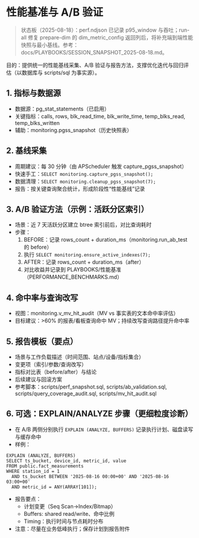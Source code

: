 # 性能基准与 A/B 验证

> 状态板（2025-08-18）：perf.ndjson 已记录 p95_window 与吞吐；run-all 修复 prepare-dim 的 dim_metric_config 返回列后，将补充端到端性能快照与最小基线。参考：docs/PLAYBOOKS/SESSION_SNAPSHOT_2025-08-18.md。

目的：提供统一的性能基线采集、A/B 验证与报告方法，支撑优化迭代与回归评估（以数据库与 scripts/sql 为事实源）。

## 1. 指标与数据源

- 数据源：pg_stat_statements（已启用）
- 关键指标：calls, rows, blk_read_time, blk_write_time, temp_blks_read, temp_blks_written
- 辅助：monitoring.pgss_snapshot（历史快照表）

## 2. 基线采集

- 周期建议：每 30 分钟（由 APScheduler 触发 capture_pgss_snapshot）
- 快速手工：`SELECT monitoring.capture_pgss_snapshot();`
- 数据清理：`SELECT monitoring.cleanup_pgss_snapshot(7);`
- 报告：按关键查询聚合统计，形成阶段性“性能基线”记录

## 3. A/B 验证方法（示例：活跃分区索引）

- 场景：近 7 天活跃分区建立 btree 索引前后，对比查询耗时
- 步骤：
  1. BEFORE：记录 rows_count + duration_ms（monitoring.run_ab_test 的 before）
  1. 执行 `SELECT monitoring.ensure_active_indexes(7);`
  1. AFTER：记录 rows_count + duration_ms（after）
  1. 对比收益并记录到 PLAYBOOKS/性能基准（PERFORMANCE_BENCHMARKS.md）

## 4. 命中率与查询改写

- 视图：monitoring.v_mv_hit_audit（MV vs 事实表的文本命中率评估）
- 目标建议：>60% 的报表/看板查询命中 MV；持续改写查询路径提升命中率

## 5. 报告模板（要点）

- 场景与工作负载描述（时间范围、站点/设备/指标集合）
- 变更项（索引/参数/查询改写）
- 指标对比表（before/after）与结论
- 后续建议与回滚方案
- 参考脚本：scripts/perf_snapshot.sql, scripts/ab_validation.sql, scripts/query_coverage_audit.sql, scripts/mv_hit_audit.sql

## 6. 可选：EXPLAIN/ANALYZE 步骤（更细粒度诊断）

- 在 A/B 两侧分别执行 `EXPLAIN (ANALYZE, BUFFERS)` 记录执行计划、磁盘读写与缓存命中
- 样例：

```
EXPLAIN (ANALYZE, BUFFERS)
SELECT ts_bucket, device_id, metric_id, value
FROM public.fact_measurements
WHERE station_id = 1
  AND ts_bucket BETWEEN '2025-08-16 00:00+00' AND '2025-08-16 03:00+00'
  AND metric_id = ANY(ARRAY[101]);
```

- 报告要点：
  - 计划变更（Seq Scan→Index/Bitmap）
  - Buffers: shared read/write、命中比例
  - Timing：执行时间与节点耗时分布
- 注意：尽量在业务低峰执行；保存计划到报告附件
